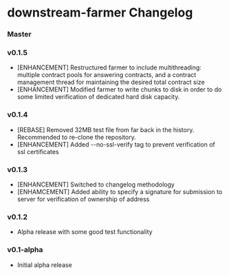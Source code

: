 # downstream-farmer Changelog

### Master

### v0.1.5

* [ENHANCEMENT] Restructured farmer to include multithreading: multiple contract pools for answering contracts, and a contract management thread for maintaining the desired total contract size
* [ENHANCEMENT] Modified farmer to write chunks to disk in order to do some limited verification of dedicated hard disk capacity.

### v0.1.4

* [REBASE] Removed 32MB test file from far back in the history. Recommended to re-clone the repository.
* [ENHANCEMENT] Added --no-ssl-verify tag to prevent verification of ssl certificates

### v0.1.3

* [ENHANCEMENT] Switched to changelog methodology
* [ENHAMCEMENT] Added ability to specify a signature for submission to server for verification of ownership of address

### v0.1.2

* Alpha release with some good test functionality

### v0.1-alpha

* Initial alpha release